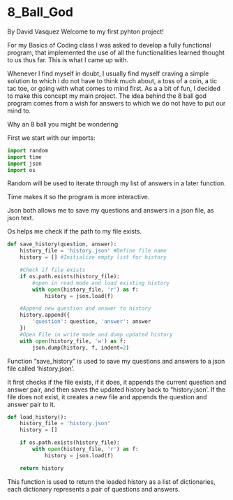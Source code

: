 # 8_Ball_God
By David Vasquez
Welcome to my first pyhton project!

For my Basics of Coding class I was asked to develop a fully functional program, that  implemented the use of all the functionalities learned thought to us thus far. This is what I came up with.

Whenever I find myself in doubt, I usually find myself craving a simple solution to which i do not have to think much about, a toss of a coin, a tic tac toe, or going with what comes to mind first. As a a bit of fun, I decided to make this concept my main project. The idea behind the 8 ball god program comes from a wish for answers to which we do not have to put our mind to.

Why an 8 ball you might be wondering 

First we start with our imports:

```python
import random
import time
import json
import os
```

Random will be used to iterate through my list of answers in a later function.

Time makes it so the program is more interactive.

Json both allows me to save my questions and answers in a json file, as json text.

Os helps me check if the path to my file exists.

```python
def save_history(question, answer):
    history_file = 'history.json' #Define file name 
    history = [] #Initialize empty list for history

    #Check if file exists
    if os.path.exists(history_file):
        #open in read mode and load existing history
        with open(history_file, 'r') as f:
            history = json.load(f)

    #Append new question and answer to history
    history.append({
        'question': question, 'answer': answer
    })
    #Open File in write mode and dump updated history
    with open(history_file, 'w') as f:
        json.dump(history, f, indent=2)
```

Function “save_history” is used to save my questions and answers to a json file called ‘history.json’. 

It first checks if the file exists, if it does, it appends the current question and answer pair, and then saves the updated history back to “history.json’.  If the file does not exist, it creates a new file and appends the question and answer pair to it.

```python
def load_history():
    history_file = 'history.json'
    history = []

    if os.path.exists(history_file):
        with open(history_file, 'r') as f:
            history = json.load(f)

    return history
```

This function is used to return the loaded history as a list of dictionaries, each dictionary represents a pair of questions and answers.